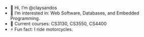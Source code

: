 - 👋 Hi, I’m @claysandos
- 👀 I’m interested in: Web Software, Databases, and Embedded Programming.
- 🌱 Current courses: CS3130, CS3550, CS4400
- ⚡ Fun fact: I ride motorcycles.

<!---
claysandos/claysandos is a ✨ special ✨ repository because its `README.md` (this file) appears on your GitHub profile.
You can click the Preview link to take a look at your changes.
--->
